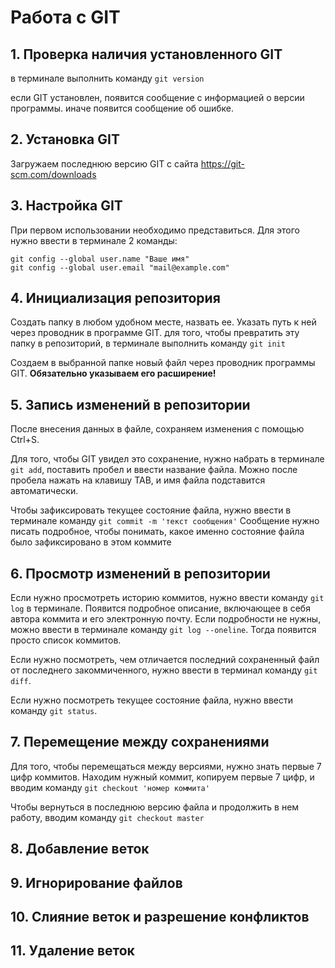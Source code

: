 # Работа с GIT

## 1. Проверка наличия установленного GIT

в терминале выполнить команду `git version`

если GIT установлен, появится сообщение с информацией о версии программы. иначе появится сообщение об ошибке.

## 2. Установка GIT
Загружаем последнюю версию GIT  с сайта https://git-scm.com/downloads

## 3. Настройка GIT
При первом использовании необходимо представиться. Для этого нужно ввести в терминале 2 команды: 
```
git config --global user.name "Ваше имя"
git config --global user.email "mail@example.com"
```

## 4. Инициализация репозитория
Создать папку в любом удобном месте, назвать ее. Указать путь к ней через проводник в программе GIT. для того, чтобы превратить эту папку в репозиторий, в терминале выполнить команду `git init`

Создаем в выбранной папке новый файл через проводник программы GIT. **Обязательно указываем его расширение!**

## 5. Запись изменений в репозитории
После внесения данных в файле, сохраняем изменения с помощью Ctrl+S.

Для того, чтобы GIT увидел это сохранение, нужно набрать в терминале `git add`, поставить пробел и ввести название файла. Можно после пробела нажать на клавишу TAB, и имя файла подставится автоматически.

Чтобы зафиксировать текущее состояние файла, нужно ввести в терминале команду `git commit -m 'текст сообщения'`
Сообщение нужно писать подробное, чтобы понимать, какое именно состояние файла было зафиксировано в этом коммите

## 6. Просмотр изменений в репозитории
Если нужно просмотреть историю коммитов, нужно ввести команду `git log` в терминале. Появится подробное описание, включающее в себя автора коммита и его электронную почту.
Если подробности не нужны, можно ввести в терминале команду `git log --oneline`. Тогда появится просто список коммитов.

Если нужно посмотреть, чем отличается последний сохраненный файл от последнего закоммиченного, нужно ввести в терминал команду `git diff`.

Если нужно посмотреть текущее состояние файла, нужно ввести команду `git status`. 

## 7. Перемещение между сохранениями
Для того, чтобы перемещаться между версиями, нужно знать первые 7 цифр коммитов. Находим нужный коммит, копируем первые 7 цифр, и вводим команду `git checkout 'номер коммита'`

Чтобы вернуться в последнюю версию файла и продолжить в нем работу, вводим команду `git checkout master`

## 8. Добавление веток

## 9. Игнорирование файлов

## 10. Слияние веток и разрешение конфликтов

## 11. Удаление веток

